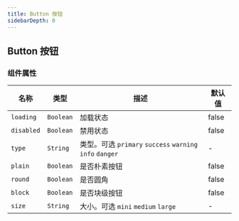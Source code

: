 ```yaml
---
title: Button 按钮
sidebarDepth: 0
---
```


## Button 按钮

<ClientOnly>
  <doc-button/>
</ClientOnly>

### 组件属性

| 名称       | 类型      | 描述                                                |  默认值|
| ---------- | --------- | --------------------------------------------------|-------|  
| `loading`  | `Boolean` | 加载状态                                            | false| 
| `disabled` | `Boolean` | 禁用状态                                            | false| 
| `type`     | `String`  | 类型。可选 `primary` `success` `warning` `info` `danger` |   -     |
| `plain`    | `Boolean` | 是否朴素按钮                                        |  false   |
| `round`    | `Boolean` | 是否圆角                                            |   false |
| `block`    | `Boolean` | 是否块级按钮                                        |    false |
| `size`    | `String` | 大小。可选 `mini` `medium` `large`                                    |    - |
